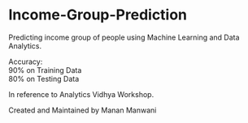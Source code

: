 # Income-Group-Prediction
Predicting income group of people using Machine Learning and Data Analytics.

Accuracy:<br> 90% on Training Data<br>
          80% on Testing Data


In reference to Analytics Vidhya Workshop.

Created and Maintained by Manan Manwani
